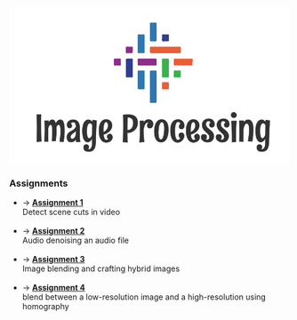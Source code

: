 

[![IMP Icon](https://github.com/neriabd/neriabd/blob/main/logos/ImageProcessing.png)](https://shnaton.huji.ac.il/index.php/NewSyl/67829/2/2022/)

### Assignments  
-  → [**Assignment 1**](https://github.com/neriabd/ImageProcessing/tree/main/Assignment%201)
<br> Detect scene cuts in video
<br><br>
-  → [**Assignment 2**](https://github.com/neriabd/ImageProcessing/tree/main/Assignment%202)
<br> Audio denoising an audio file
<br><br>
-  → [**Assignment 3**](https://github.com/neriabd/ImageProcessing/tree/main/Assignment%203)
<br> Image blending and crafting hybrid images
<br><br>
-  → [**Assignment 4**](https://github.com/neriabd/ImageProcessing/tree/main/Assignment%204)
<br> blend between a low-resolution image and a high-resolution using homography
<br><br> 
